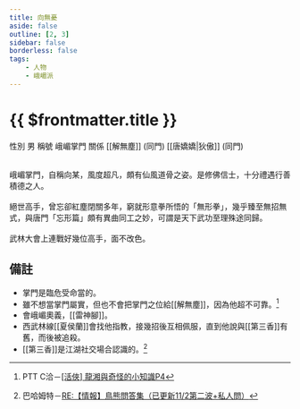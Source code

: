 ```yaml
---
title: 向無憂
aside: false
outline: [2, 3]
sidebar: false
borderless: false
tags:
    - 人物
    - 峨嵋派
---
```


# {{ $frontmatter.title }}

<ChTabs position="bottom">
	<ChTab title="向無憂">
		<Ch src='/images/characters/special408/normal.png' position='right'/>
		<ChName nameZh='向無憂' nameEn='Xiang Wu You' position='right' />
		<ChTable>
			<ChTr>
				<ChTd isTitle=true>
					性別
				</ChTd>
				<ChTd>
					男
				</ChTd>
			</ChTr>
			<ChTr>
				<ChTd isTitle=true>
					稱號
				</ChTd>
				<ChTd>
					峨嵋掌門
				</ChTd>
			</ChTr>
			<ChTr>
				<ChTd isTitle=true position='center'>
					關係
				</ChTd>
			</ChTr>
			<ChTr>
				<ChTd position='center'>
					[[解無塵]] (同門)
				</ChTd>
			</ChTr>
			<ChTr>
				<ChTd position='center'>
					[[唐嬌嬌|狄傲]] (同門)
				</ChTd>
			</ChTr>
		</ChTable>
	</ChTab>
</ChTabs>
<br><br>

峨嵋掌門，自稱向某，風度超凡，頗有仙風道骨之姿。是修佛信士，十分禮遇行善積德之人。
<br><br>
絕世高手，曾忘卻紅塵閉關多年，窮就形意拳所悟的「無形拳」，幾乎臻至無招無式，與唐門「忘形篇」頗有異曲同工之妙，可謂是天下武功至理殊途同歸。
<br><br>
武林大會上連戰好幾位高手，面不改色。

## 備註

- 掌門是臨危受命當的。
- 雖不想當掌門屬實，但也不會把掌門之位給[[解無塵]]，因為他超不可靠。[^1]
- 會峨嵋奧義，[[雷神腳]]。
- 西武林線[[夏侯蘭]]會找他指教，接幾招後互相佩服，直到他說與[[第三香]]有舊，而後被追殺。
- [[第三香]]是江湖社交場合認識的。[^2]

[^1]: PTT C洽－[\[活俠\] 龍湘與奇怪的小知識P4](https://www.ptt.cc/bbs/C_Chat/M.1729423145.A.69F.html)
[^2]: 巴哈姆特－[RE:【情報】鳥熊問答集（已更新11/2第二波+私人問）](https://forum.gamer.com.tw/Co.php?bsn=73317&sn=12184&subbsn=1&bPage=0)